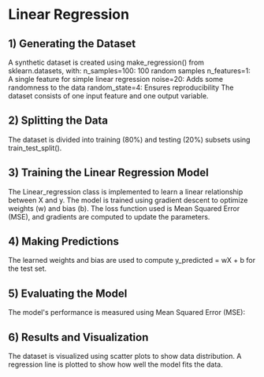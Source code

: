 # Linear Regression
## 1) Generating the Dataset
A synthetic dataset is created using make_regression() from sklearn.datasets, with:
n_samples=100: 100 random samples
n_features=1: A single feature for simple linear regression
noise=20: Adds some randomness to the data
random_state=4: Ensures reproducibility
The dataset consists of one input feature and one output variable.

## 2) Splitting the Data
The dataset is divided into training (80%) and testing (20%) subsets using train_test_split().

## 3) Training the Linear Regression Model
The Linear_regression class is implemented to learn a linear relationship between X and y.
The model is trained using gradient descent to optimize weights (w) and bias (b).
The loss function used is Mean Squared Error (MSE), and gradients are computed to update the parameters.

## 4) Making Predictions
The learned weights and bias are used to compute y_predicted = wX + b for the test set.

## 5) Evaluating the Model
The model's performance is measured using Mean Squared Error (MSE):
 
## 6) Results and Visualization
The dataset is visualized using scatter plots to show data distribution.
A regression line is plotted to show how well the model fits the data.
